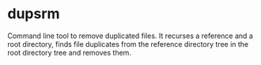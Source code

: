 # dupsrm

Command line tool to remove duplicated files.
It recurses a reference and a root directory, finds file duplicates from the reference directory tree in the root directory tree and removes them.
